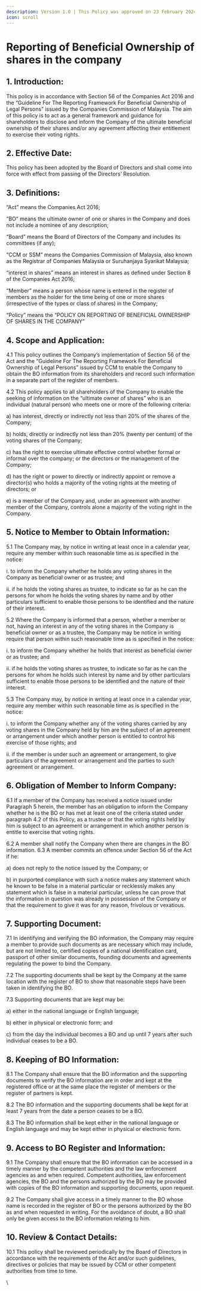 ```yaml
---
description: Version 1.0 | This Policy was approved on 23 February 2024.
icon: scroll
---
```


# Reporting of Beneficial Ownership of shares in the company

## 1. Introduction:&#x20;

This policy is in accordance with Section 56 of the Companies Act 2016 and the  “Guideline For The Reporting Framework For Beneficial Ownership of Legal Persons”  issued by the Companies Commission of Malaysia. The aim of this policy is to act as a  general framework and guidance for shareholders to disclose and inform the Company  of the ultimate beneficial ownership of their shares and/or any agreement affecting their  entitlement to exercise their voting rights.&#x20;

## 2. Effective Date:&#x20;

This policy has been adopted by the Board of Directors and shall come into force with  effect from passing of the Directors’ Resolution.&#x20;

## 3. Definitions:&#x20;

“Act” means the Companies Act 2016;&#x20;

“BO” means the ultimate owner of one or shares in the Company and does not include a  nominee of any description;&#x20;

“Board” means the Board of Directors of the Company and includes its committees (if  any);&#x20;

“CCM or SSM” means the Companies Commission of Malaysia, also known as the  Registrar of Companies Malaysia or Suruhanjaya Syarikat Malaysia;&#x20;

“interest in shares” means an interest in shares as defined under Section 8 of the  Companies Act 2016;&#x20;

“Member” means a person whose name is entered in the register of members as the  holder for the time being of one or more shares (irrespective of the types or class of  shares) in the Company;&#x20;

“Policy” means the “POLICY ON REPORTING OF BENEFICIAL OWNERSHIP OF  SHARES IN THE COMPANY”&#x20;

## 4. Scope and Application:&#x20;

4.1 This policy outlines the Company’s implementation of Section 56 of the Act and  the “Guideline For The Reporting Framework For Beneficial Ownership of Legal  Persons” issued by CCM to enable the Company to obtain the BO information from  its shareholders and record such information in a separate part of the register of  members.

4.2 This policy applies to all shareholders of the Company to enable the seeking of  information on the “ultimate owner of shares” who is an individual (natural person)  who meets one or more of the following criteria:&#x20;

a) has interest, directly or indirectly not less than 20% of the shares of the  Company;&#x20;

b) holds, directly or indirectly not less than 20% (twenty per centum) of the  voting shares of the Company;&#x20;

c) has the right to exercise ultimate effective control whether formal or informal  over the company; or the directors or the management of the Company;&#x20;

d) has the right or power to directly or indirectly appoint or remove a director(s)  who holds a majority of the voting rights at the meeting of directors; or&#x20;

e) is a member of the Company and, under an agreement with another member  of the Company, controls alone a majority of the voting right in the Company.&#x20;

## 5. Notice to Member to Obtain Information:&#x20;

5.1 The Company may, by notice in writing at least once in a calendar year, require  any member within such reasonable time as is specified in the notice:&#x20;

i. to inform the Company whether he holds any voting shares in the Company  as beneficial owner or as trustee; and&#x20;

ii. if he holds the voting shares as trustee, to indicate so far as he can the persons  for whom he holds the voting shares by name and by other particulars  sufficient to enable those persons to be identified and the nature of their  interest.&#x20;

5.2 Where the Company is informed that a person, whether a member or not, having  an interest in any of the voting shares in the Company is beneficial owner or as a  trustee, the Company may be notice in writing require that person within such  reasonable time as is specified in the notice:&#x20;

i. to inform the Company whether he holds that interest as beneficial owner  or as trustee; and&#x20;

ii. if he holds the voting shares as trustee, to indicate so far as he can the persons  for whom he holds such interest by name and by other particulars sufficient  to enable those persons to be identified and the nature of their interest.&#x20;

5.3 The Company may, by notice in writing at least once in a calendar year, require  any member within such reasonable time as is specified in the notice:

i. to inform the Company whether any of the voting shares carried by any  voting shares in the Company held by him are the subject of an agreement or  arrangement under which another person is entitled to control his exercise of  those rights; and&#x20;

ii. if the member is under such an agreement or arrangement, to give particulars  of the agreement or arrangement and the parties to such agreement or  arrangement.&#x20;

## 6. Obligation of Member to Inform Company:&#x20;

6.1 If a member of the Company has received a notice issued under Paragraph 5 herein,  the member has an obligation to inform the Company whether he is the BO or has  met at least one of the criteria stated under paragraph 4.2 of this Policy, as a trustee  or that the voting rights held by him is subject to an agreement or arrangement in  which another person is entitle to exercise that voting rights.&#x20;

6.2 A member shall notify the Company when there are changes in the BO information. 6.3 A member commits an offence under Section 56 of the Act if he:&#x20;

a) does not reply to the notice issued by the Company; or&#x20;

b) in purported compliance with such a notice makes any statement which he  known to be false in a material particular or recklessly makes any statement  which is false in a material particular, unless he can prove that the  information in question was already in possession of the Company or that the  requirement to give it was for any reason, frivolous or vexatious.&#x20;

## 7. Supporting Document:&#x20;

7.1 In identifying and verifying the BO information, the Company may require a  member to provide such documents as are necessary which may include, but are  not limited to, certified copies of a national identification card, passport of other  similar documents, founding documents and agreements regulating the power to  bind the Company.&#x20;

7.2 The supporting documents shall be kept by the Company at the same location with  the register of BO to show that reasonable steps have been taken in identifying the  BO.&#x20;

7.3 Supporting documents that are kept may be:&#x20;

a) either in the national language or English language;&#x20;

b) either in physical or electronic form; and

c) from the day the individual becomes a BO and up until 7 years after such  individual ceases to be a BO.&#x20;

## 8. Keeping of BO Information:&#x20;

8.1 The Company shall ensure that the BO information and the supporting documents  to verify the BO information are in order and kept at the registered office or at the  same place the register of members or the register of partners is kept.&#x20;

8.2 The BO information and the supporting documents shall be kept for at least 7 years  from the date a person ceases to be a BO.&#x20;

8.3 The BO information shall be kept either in the national language or English  language and may be kept either in physical or electronic form.&#x20;

## 9. Access to BO Register and Information:&#x20;

9.1 The Company shall ensure that the BO information can be accessed in a timely  manner by the competent authorities and the law enforcement agencies as and when  required. Competent authorities, law enforcement agencies, the BO and the persons  authorized by the BO may be provided with copies of the BO information and  supporting documents, upon request.&#x20;

9.2 The Company shall give access in a timely manner to the BO whose name is  recorded in the register of BO or the persons authorized by the BO as and when  requested in writing. For the avoidance of doubt, a BO shall only be given access  to the BO information relating to him.&#x20;

## 10. Review & Contact Details:&#x20;

10.1 This policy shall be reviewed periodically by the Board of Directors in accordance  with the requirements of the Act and/or such guidelines, directives or policies that  may be issued by CCM or other competent authorities from time to time.

\
